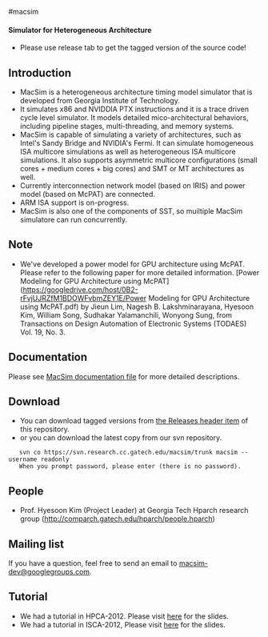 #macsim
#### Simulator for Heterogeneous Architecture

* Please use release tab to get the tagged version of the source code! 


## Introduction

* MacSim is a heterogeneous architecture timing model simulator that is developed from Georgia Institute of Technology.
* It simulates x86 and NVIDDIA PTX instructions and it is a trace driven cycle level simulator. It models detailed mico-architectural behaviors, including pipeline stages, multi-threading, and memory systems.
* MacSim is capable of simulating a variety of architectures, such as Intel's Sandy Bridge and NVIDIA's Fermi. It can simulate homogeneous ISA multicore simulations as well as heterogeneous ISA multicore simulations. It also supports asymmetric multicore configurations (small cores + medium cores + big cores) and SMT or MT architectures as well.
* Currently interconnection network model (based on IRIS) and power model (based on McPAT) are connected.
* ARM ISA support is on-progress.
* MacSim is also one of the components of SST, so muiltiple MacSim simulatore can run concurrently.


## Note

* We've developed a power model for GPU architecture using McPAT. Please refer to the following paper for more detailed information. [Power Modeling for GPU Architecture using McPAT](https://googledrive.com/host/0B2-rFvjUJRZfM1BDOWFvbmZEY1E/Power Modeling for GPU Architecture using McPAT.pdf) by Jieun Lim, Nagesh B. Lakshminarayana, Hyesoon Kim, William Song, Sudhakar Yalamanchili, Wonyong Sung, from Transactions on Design Automation of Electronic Systems (TODAES) Vol. 19, No. 3.

 
## Documentation

Please see [MacSim documentation file](http://macsim.googlecode.com/files/macsim.pdf) for more detailed descriptions.


## Download

* You can download tagged versions from [the Releases header item](https://github.com/macsimgt/macsim/releases) of this repository.
* or you can download the latest copy from our svn repository.

```
   svn co https://svn.research.cc.gatech.edu/macsim/trunk macsim --username readonly
   When you prompt password, please enter (there is no password).
```


## People

* Prof. Hyesoon Kim (Project Leader) at Georgia Tech 
Hparch research group 
(http://comparch.gatech.edu/hparch/people.hparch) 


## Mailing list

If you have a question, feel free to send an email to macsim-dev@googlegroups.com.


## Tutorial

* We had a tutorial in HPCA-2012. Please visit [here](http://comparch.gatech.edu/hparch/OcelotMacsim_tutorial.html) for the slides.
* We had a tutorial in ISCA-2012, Please visit [here](http://comparch.gatech.edu/hparch/isca12_gt.html) for the slides.

